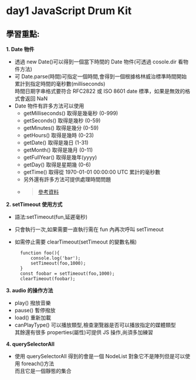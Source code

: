 # day1 JavaScript Drum Kit

## 學習重點:

**1. Date 物件**

- 透過 new Date()可以得到一個當下時間的 Date 物件(可透過 cosole.dir 看物件方法)
- 可 Date.parse(時間)可指定一個時間,會得到一個根據格林威治標準時間開始累計到指定時間的毫秒數(milliseconds)  
  時間日期字串格式要符合 RFC2822 或 ISO 8601 date 標準，如果是無效的格式會返回 NaN
- Date 物件有許多方法可以使用
  - getMilliseconds() 取得是幾毫秒 (0-999)
  - getSeconds() 取得是幾秒 (0-59)
  - getMinutes() 取得是幾分 (0-59)
  - getHours() 取得是幾時 (0-23)
  - getDate() 取得是幾日 (1-31)
  - getMonth() 取得是幾月 (0-11)
  - getFullYear() 取得是幾年(yyyy)
  - getDay() 取得是星期幾 (0-6)
  - getTime() 取得從 1970-01-01 00:00:00 UTC 累計的毫秒數
  - 另外還有許多方法可提供處理時間問題
  - > [參考資料](https://www.fooish.com/)

**2. setTimeout 使用方式**

- 語法:setTimeout(fun,延遲毫秒)
- 只會執行一次,如果需要一直執行需在 fun 內再次呼叫 setTimeout
- 如需停止需要 clearTimeout(setTimeout 的變數名稱)

        function foo(){
            console.log('bar');
            setTimeout(foo,1000);
        }
        const foobar = setTimeout(foo,1000);
        clearTimeout(foobar);

**3. audio 的操作方法**

- play() 撥放音樂
- pause() 暫停撥放
- load() 重新加載
- canPlayType() 可以播放類型,檢查瀏覽器是否可以播放指定的媒體類型  
  其餘還有很多 properties(屬性)可提供 JS 操作,尚須多加練習

**4. querySelectorAll**

- 使用 querySelectorAll 得到的會是一個 NodeList 對象它不是陣列但是可以使用 foreach()方法  
  而且它是一個靜態的集合
